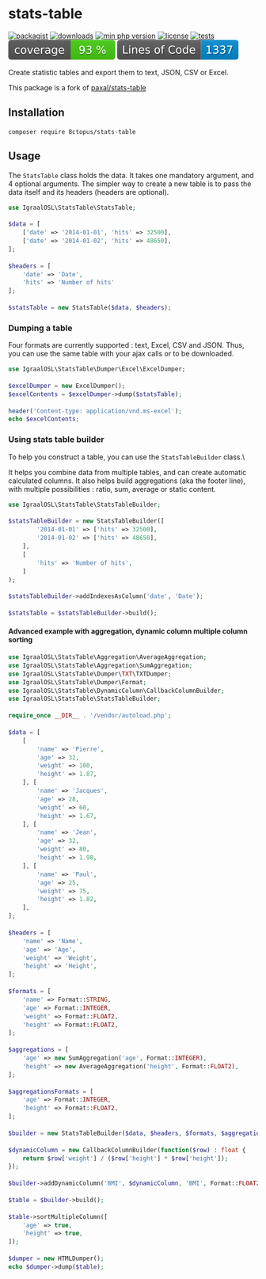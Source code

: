 # stats-table

[![packagist](https://poser.pugx.org/8ctopus/stats-table/v)](https://packagist.org/packages/8ctopus/stats-table)
[![downloads](https://poser.pugx.org/8ctopus/stats-table/downloads)](https://packagist.org/packages/8ctopus/stats-table)
[![min php version](https://poser.pugx.org/8ctopus/stats-table/require/php)](https://packagist.org/packages/8ctopus/stats-table)
[![license](https://poser.pugx.org/8ctopus/stats-table/license)](https://packagist.org/packages/8ctopus/stats-table)
[![tests](https://github.com/8ctopus/stats-table/actions/workflows/tests.yml/badge.svg)](https://github.com/8ctopus/stats-table/actions/workflows/tests.yml)
![code coverage badge](https://raw.githubusercontent.com/8ctopus/stats-table/image-data/coverage.svg)
![lines of code](https://raw.githubusercontent.com/8ctopus/stats-table/image-data/lines.svg)

Create statistic tables and export them to text, JSON, CSV or Excel.

This package is a fork of [paxal/stats-table](https://github.com/paxal/stats-table)

## Installation

    composer require 8ctopus/stats-table

## Usage

The `StatsTable` class holds the data. It takes one mandatory argument, and 4 optional arguments. The simpler way to create a new table is to pass the data itself and its headers (headers are optional).

```php
use IgraalOSL\StatsTable\StatsTable;

$data = [
    ['date' => '2014-01-01', 'hits' => 32500],
    ['date' => '2014-01-02', 'hits' => 48650],
];

$headers = [
    'date' => 'Date',
    'hits' => 'Number of hits'
];

$statsTable = new StatsTable($data, $headers);
```

### Dumping a table

Four formats are currently supported : text, Excel, CSV and JSON. Thus, you can use the same table with your ajax calls or to be downloaded.

```php
use IgraalOSL\StatsTable\Dumper\Excel\ExcelDumper;

$excelDumper = new ExcelDumper();
$excelContents = $excelDumper->dump($statsTable);

header('Content-type: application/vnd.ms-excel');
echo $excelContents;
```

### Using stats table builder

To help you construct a table, you can use the `StatsTableBuilder` class.\

It helps you combine data from multiple tables, and can create automatic calculated columns. It also helps build aggregations (aka the footer line), with multiple possibilities : ratio, sum, average or static content.

```php
use IgraalOSL\StatsTable\StatsTableBuilder;

$statsTableBuilder = new StatsTableBuilder([
        '2014-01-01' => ['hits' => 32500],
        '2014-01-02' => ['hits' => 48650],
    ],
    [
        'hits' => 'Number of hits',
    ]
);

$statsTableBuilder->addIndexesAsColumn('date', 'Date');

$statsTable = $statsTableBuilder->build();
```

#### Advanced example with aggregation, dynamic column multiple column sorting

```php
use IgraalOSL\StatsTable\Aggregation\AverageAggregation;
use IgraalOSL\StatsTable\Aggregation\SumAggregation;
use IgraalOSL\StatsTable\Dumper\TXT\TXTDumper;
use IgraalOSL\StatsTable\Dumper\Format;
use IgraalOSL\StatsTable\DynamicColumn\CallbackColumnBuilder;
use IgraalOSL\StatsTable\StatsTableBuilder;

require_once __DIR__ . '/vendor/autoload.php';

$data = [
    [
        'name' => 'Pierre',
        'age' => 32,
        'weight' => 100,
        'height' => 1.87,
    ], [
        'name' => 'Jacques',
        'age' => 28,
        'weight' => 60,
        'height' => 1.67,
    ], [
        'name' => 'Jean',
        'age' => 32,
        'weight' => 80,
        'height' => 1.98,
    ], [
        'name' => 'Paul',
        'age' => 25,
        'weight' => 75,
        'height' => 1.82,
    ],
];

$headers = [
    'name' => 'Name',
    'age' => 'Age',
    'weight' => 'Weight',
    'height' => 'Height',
];

$formats = [
    'name' => Format::STRING,
    'age' => Format::INTEGER,
    'weight' => Format::FLOAT2,
    'height' => Format::FLOAT2,
];

$aggregations = [
    'age' => new SumAggregation('age', Format::INTEGER),
    'height' => new AverageAggregation('height', Format::FLOAT2),
];

$aggregationsFormats = [
    'age' => Format::INTEGER,
    'height' => Format::FLOAT2,
];

$builder = new StatsTableBuilder($data, $headers, $formats, $aggregations);

$dynamicColumn = new CallbackColumnBuilder(function($row) : float {
    return $row['weight'] / ($row['height'] * $row['height']);
});

$builder->addDynamicColumn('BMI', $dynamicColumn, 'BMI', Format::FLOAT2);

$table = $builder->build();

$table->sortMultipleColumn([
    'age' => true,
    'height' => true,
]);

$dumper = new HTMLDumper();
echo $dumper->dump($table);
```
